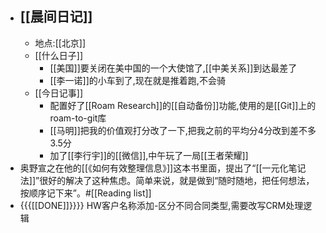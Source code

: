 - ## [[晨间日记]]
    - 地点:[[北京]]
    - [[什么日子]]
        - [[美国]]要关闭在美中国的一个大使馆了,[[中美关系]]到达最差了
        - [[李一诺]]的小车到了,现在就是推着跑,不会骑
    - [[今日记事]]
        - 配置好了[[Roam Research]]的[[自动备份]]功能,使用的是[[Git]]上的roam-to-git库
        - [[马明]]把我的价值观打分改了一下,把我之前的平均分4分改到差不多3.5分
        - 加了[[李行宇]]的[[微信]],中午玩了一局[[王者荣耀]]
- 奥野宣之在他的[[《如何有效整理信息》]]这本书里面，提出了“[[一元化笔记法]]”很好的解决了这种焦虑。简单来说，就是做到“随时随地，把任何想法，按顺序记下来”。#[[Reading list]]
- {{{[[DONE]]}}}} HW客户名称添加-区分不同合同类型,需要改写CRM处理逻辑

